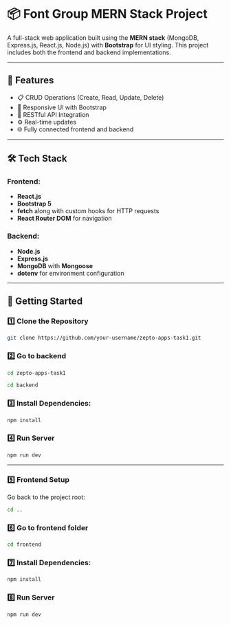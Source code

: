 # 📦 Font Group MERN Stack Project

A full-stack web application built using the **MERN stack** (MongoDB, Express.js, React.js, Node.js) with **Bootstrap** for UI styling. This project includes both the frontend and backend implementations.

---

## 🔧 Features

- 📋 CRUD Operations (Create, Read, Update, Delete)
- 🎨 Responsive UI with Bootstrap
- 📡 RESTful API Integration
- ⚙️ Real-time updates
- 🌐 Fully connected frontend and backend

---

## 🛠️ Tech Stack

### Frontend:
- **React.js**
- **Bootstrap 5**
- **fetch** along with custom hooks for HTTP requests
- **React Router DOM** for navigation

### Backend:
- **Node.js**
- **Express.js**
- **MongoDB** with **Mongoose**
- **dotenv** for environment configuration

---

## 🚀 Getting Started

### 1️⃣ Clone the Repository

```bash
git clone https://github.com/your-username/zepto-apps-task1.git

```

### 2️⃣ Go to backend

```bash
cd zepto-apps-task1
```

```bash
cd backend
```

### 3️⃣ Install Dependencies:

```bash
npm install
```

### 4️⃣ Run Server
```bash
npm run dev
```

---

### 5️⃣ Frontend Setup

Go back to the project root:

```bash
cd ..
```

### 6️⃣ Go to frontend folder

```bash
cd frontend
```

### 7️⃣ Install Dependencies:

```bash
npm install
```

### 8️⃣ Run Server
```bash
npm run dev
```
